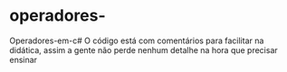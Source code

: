 # operadores-
Operadores-em-c#
O código está com comentários para facilitar na didática, assim a gente não perde nenhum detalhe na hora que precisar ensinar 
